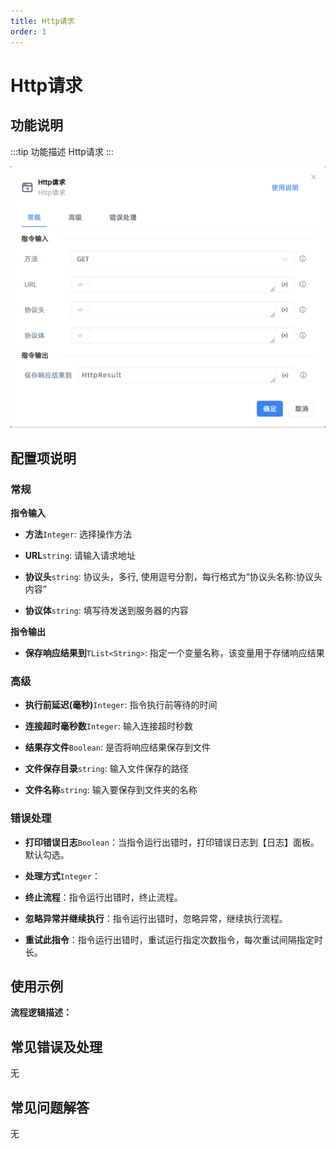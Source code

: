 ```yaml
---
title: Http请求
order: 1
---
```


# Http请求

## 功能说明

:::tip 功能描述
Http请求
:::

![Http请求](../../../assets/Http请求_command.png)

## 配置项说明

### 常规

**指令输入**

- **方法**`Integer`: 选择操作方法

- **URL**`string`: 请输入请求地址

- **协议头**`string`: 协议头，多行, 使用逗号分割，每行格式为“协议头名称:协议头内容”

- **协议体**`string`: 填写待发送到服务器的内容


**指令输出**

- **保存响应结果到**`TList<String>`: 指定一个变量名称，该变量用于存储响应结果

### 高级

- **执行前延迟(毫秒)**`Integer`: 指令执行前等待的时间

- **连接超时毫秒数**`Integer`: 输入连接超时秒数

- **结果存文件**`Boolean`: 是否将响应结果保存到文件

- **文件保存目录**`string`: 输入文件保存的路径

- **文件名称**`string`: 输入要保存到文件夹的名称

### 错误处理

- **打印错误日志**`Boolean`：当指令运行出错时，打印错误日志到【日志】面板。默认勾选。

- **处理方式**`Integer`：

 - **终止流程**：指令运行出错时，终止流程。

 - **忽略异常并继续执行**：指令运行出错时，忽略异常，继续执行流程。

 - **重试此指令**：指令运行出错时，重试运行指定次数指令，每次重试间隔指定时长。

## 使用示例

**流程逻辑描述：** 

## 常见错误及处理

无

## 常见问题解答

无

